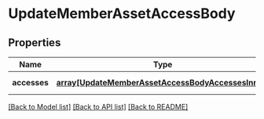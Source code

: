 # UpdateMemberAssetAccessBody

## Properties
Name | Type | Description | Notes
------------ | ------------- | ------------- | -------------
**accesses** | [**array[UpdateMemberAssetAccessBodyAccessesInner]**](UpdateMemberAssetAccessBodyAccessesInner.md) |  | [default to null]

[[Back to Model list]](../README.md#documentation-for-models) [[Back to API list]](../README.md#documentation-for-api-endpoints) [[Back to README]](../README.md)


